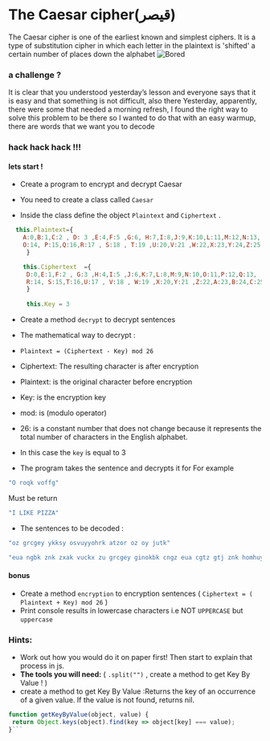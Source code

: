 # The Caesar cipher(قيصر) 
The Caesar cipher is one of the earliest known and simplest ciphers. It is a type of substitution cipher in which each letter in the plaintext is 'shifted' a certain number of places down the alphabet
![Bored](https://www.thejavaprogrammer.com/wp-content/uploads/2016/11/Caesar-Cipher-in-Java-Encryption-and-Decryption.png)

### a challenge ? 
It is clear that you understood yesterday’s lesson and everyone says that it is easy and that something is not difficult, also there  Yesterday, apparently, there were some that needed a morning refresh,  I found the right way to solve this problem to be there so I wanted to do that with an easy warmup, there are words that we want you to decode 

### hack hack hack !!! 
#### lets start ! 

- Create a program to encrypt and decrypt Caesar

- You need to create a class called ``Caesar``
- Inside the class define the object ``Plaintext`` and ``Ciphertext`` .




```js 
  this.Plaintext={
    A:0,B:1,C:2 , D: 3 ,E:4,F:5 ,G:6, H:7,I:8,J:9,K:10,L:11,M:12,N:13,
    O:14, P:15,Q:16,R:17 , S:18 , T:19 ,U:20,V:21 ,W:22,X:23,Y:24,Z:25
     }

    this.Ciphertext  ={
     D:0,E:1,F:2 , G:3 ,H:4,I:5 ,J:6,K:7,L:8,M:9,N:10,O:11,P:12,Q:13,
     R:14, S:15,T:16,U:17 , V:18 , W:19 ,X:20,Y:21 ,Z:22,A:23,B:24,C:25
     }
     
     this.Key = 3
```
- Create a method ``decrypt`` to decrypt sentences
- The mathematical way to decrypt :
- `Plaintext = (Ciphertext - Key) mod 26`


- Ciphertext: The resulting character is after encryption
- Plaintext: is the original character before encryption
- Key: is the encryption key
- mod: is (modulo operator)
- 26: is a constant number that does not change because it represents the total number of characters in the English alphabet.
- In this case the `key` is equal to 3
-  The program takes the sentence and decrypts it
for For example
```js
"O roqk voffg"
```
Must be return 
```js
"I LIKE PIZZA"
```
- The sentences to be decoded : 
```js
"oz grcgey ykksy osvuyyohrk atzor oz oy jutk"
```

```js
"eua ngbk znk zxak vuckx zu grcgey ginokbk cngz eua cgtz gtj znk homhuy oy egyox joj eua gmxkk  ckrr jutk eua ngbk muz znoy cgxsav"
```

 #### bonus
  -  Create a method ``encryption`` to encryption sentences ( ``Ciphertext = ( Plaintext + Key) mod 26`` )
  - Print console results in lowercase characters i.e NOT `UPPERCASE` but `uppercase`



### Hints:

- Work out how you would do it on paper first! Then start to explain that process in js.
- **The tools you will need:**  (  ``.split("")`` ,  create a method to get Key By Value !  )
-  create a method to get Key By Value :Returns the key of an occurrence of a given value. If the value is not found, returns nil.  
 ```js 
function getKeyByValue(object, value) {
  return Object.keys(object).find(key => object[key] === value);
}```
